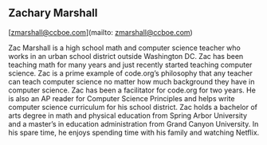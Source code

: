 ## Zachary  Marshall

[zmarshall@ccboe.com](mailto: zmarshall@ccboe.com)

Zac Marshall is a high school math and computer science teacher who works in an urban school district outside Washington DC.  Zac has been teaching math for many years and just recently started teaching computer science.    Zac is a prime example of code.org’s philosophy that any teacher can teach computer science no matter how much background they have in computer science.  Zac has been a facilitator for code.org for two years.  He is also an AP reader for Computer Science Principles and helps write computer science curriculum for his school district.  Zac holds a bachelor of arts degree in math and physical education from Spring Arbor University and a master’s in education administration from Grand Canyon University.  In his spare time, he enjoys spending time with his family and watching Netflix.

